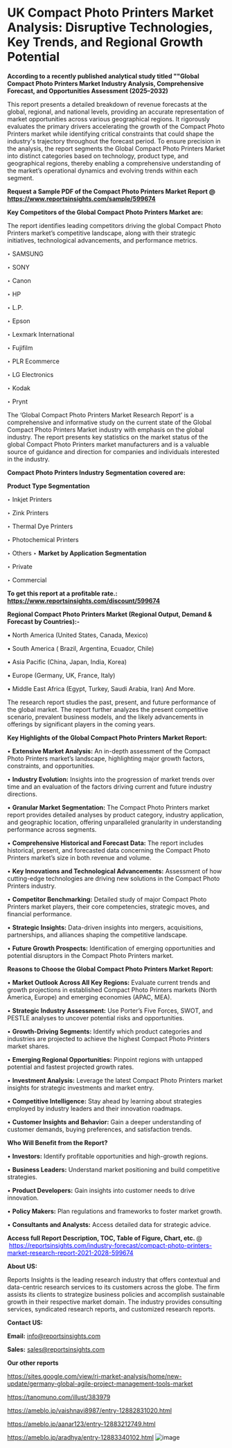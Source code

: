 # UK Compact Photo Printers Market Analysis: Disruptive Technologies, Key Trends, and Regional Growth Potential

<strong>According to a recently published analytical study titled ""Global Compact Photo Printers Market Industry Analysis, Comprehensive Forecast, and Opportunities Assessment (2025–2032)</strong>

This report presents a detailed breakdown of revenue forecasts at the global, regional, and national levels, providing an accurate representation of market opportunities across various geographical regions. It rigorously evaluates the primary drivers accelerating the growth of the Compact Photo Printers market while identifying critical constraints that could shape the industry's trajectory throughout the forecast period. To ensure precision in the analysis, the report segments the Global Compact Photo Printers Market into distinct categories based on technology, product type, and geographical regions, thereby enabling a comprehensive understanding of the market’s operational dynamics and evolving trends within each segment.

<strong>Request a Sample PDF of the Compact Photo Printers Market Report </strong><strong>@<a href=https://www.reportsinsights.com/sample/599674 style=color:#0000ff;> https://www.reportsinsights.com/sample/599674</a></strong></font>

<strong>Key Competitors of the Global Compact Photo Printers Market are:</strong>

The report identifies leading competitors driving the global Compact Photo Printers market’s competitive landscape, along with their strategic initiatives, technological advancements, and performance metrics.

‣ SAMSUNG

‣ SONY

‣ Canon

‣ HP

‣ L.P.

‣ Epson

‣ Lexmark International

‣ Fujifilm

‣ PLR Ecommerce

‣ LG Electronics

‣ Kodak

‣ Prynt

The ‘Global Compact Photo Printers Market Research Report’ is a comprehensive and informative study on the current state of the Global Compact Photo Printers Market industry with emphasis on the global industry. The report presents key statistics on the market status of the global Compact Photo Printers market manufacturers and is a valuable source of guidance and direction for companies and individuals interested in the industry.

<strong>Compact Photo Printers Industry Segmentation covered are:</strong>

<strong>Product Type Segmentation</strong>

‣ Inkjet Printers

‣ Zink Printers

‣ Thermal Dye Printers

‣ Photochemical Printers

‣ Others
‣ 
<strong>Market by Application Segmentation</strong>

‣ Private

‣ Commercial

<strong>To get this report at a profitable rate.: <a href=https://www.reportsinsights.com/discount/599674 style=color:#0000ff;>https://www.reportsinsights.com/discount/599674</a></strong></font>

<strong>Regional Compact Photo Printers Market (Regional Output, Demand &amp; Forecast by Countries):-</strong>

• North America (United States, Canada, Mexico)

• South America ( Brazil, Argentina, Ecuador, Chile)

• Asia Pacific (China, Japan, India, Korea)

• Europe (Germany, UK, France, Italy)

• Middle East Africa (Egypt, Turkey, Saudi Arabia, Iran) And More.

The research report studies the past, present, and future performance of the global market. The report further analyzes the present competitive scenario, prevalent business models, and the likely advancements in offerings by significant players in the coming years.

<strong>Key Highlights of the Global Compact Photo Printers Market Report:</strong>

• <strong>Extensive Market Analysis:</strong> An in-depth assessment of the Compact Photo Printers market’s landscape, highlighting major growth factors, constraints, and opportunities.

• <strong>Industry Evolution:</strong> Insights into the progression of market trends over time and an evaluation of the factors driving current and future industry directions.

• <strong>Granular Market Segmentation:</strong> The Compact Photo Printers market report provides detailed analyses by product category, industry application, and geographic location, offering unparalleled granularity in understanding performance across segments.

• <strong>Comprehensive Historical and Forecast Data:</strong> The report includes historical, present, and forecasted data concerning the Compact Photo Printers market’s size in both revenue and volume.

• <strong>Key Innovations and Technological Advancements:</strong> Assessment of how cutting-edge technologies are driving new solutions in the Compact Photo Printers industry.

• <strong>Competitor Benchmarking:</strong> Detailed study of major Compact Photo Printers market players, their core competencies, strategic moves, and financial performance.

• <strong>Strategic Insights:</strong> Data-driven insights into mergers, acquisitions, partnerships, and alliances shaping the competitive landscape.

• <strong>Future Growth Prospects:</strong> Identification of emerging opportunities and potential disruptors in the Compact Photo Printers market.

<strong>Reasons to Choose the Global Compact Photo Printers Market Report:</strong>

• <strong>Market Outlook Across All Key Regions:</strong> Evaluate current trends and growth projections in established Compact Photo Printers markets (North America, Europe) and emerging economies (APAC, MEA).

• <strong>Strategic Industry Assessment:</strong> Use Porter’s Five Forces, SWOT, and PESTLE analyses to uncover potential risks and opportunities.

• <strong>Growth-Driving Segments:</strong> Identify which product categories and industries are projected to achieve the highest Compact Photo Printers market shares.

• <strong>Emerging Regional Opportunities:</strong> Pinpoint regions with untapped potential and fastest projected growth rates.

• <strong>Investment Analysis:</strong> Leverage the latest Compact Photo Printers market insights for strategic investments and market entry.

• <strong>Competitive Intelligence:</strong> Stay ahead by learning about strategies employed by industry leaders and their innovation roadmaps.

• <strong>Customer Insights and Behavior:</strong> Gain a deeper understanding of customer demands, buying preferences, and satisfaction trends.

<strong>Who Will Benefit from the Report?</strong>

• <strong>Investors:</strong> Identify profitable opportunities and high-growth regions.

• <strong>Business Leaders:</strong> Understand market positioning and build competitive strategies.

• <strong>Product Developers:</strong> Gain insights into customer needs to drive innovation.

• <strong>Policy Makers:</strong> Plan regulations and frameworks to foster market growth.

• <strong>Consultants and Analysts:</strong> Access detailed data for strategic advice.
</ul>
<strong>Access full Report Description, TOC, Table of Figure, Chart, etc. </strong>@  <a href=https://reportsinsights.com/industry-forecast/compact-photo-printers-market-research-report-2021-2028-599674 style=color:#0000ff;>https://reportsinsights.com/industry-forecast/compact-photo-printers-market-research-report-2021-2028-599674</a></font>

<strong><strong>About US</strong>:</strong>

Reports Insights is the leading research industry that offers contextual and data-centric research services to its customers across the globe. The firm assists its clients to strategize business policies and accomplish sustainable growth in their respective market domain. The industry provides consulting services, syndicated research reports, and customized research reports.

<strong>Contact US:</strong>

<p class=""""><b>Email:</b> <a href=mailto:info@reportsinsights.com>info@reportsinsights.com</a></p>
<p class=""""><b>Sales:</b> <a href=mailto:sales@reportsinsights.com>sales@reportsinsights.com</a></p>

<strong>Our other reports</strong>

<a href=https://sites.google.com/view/ri-market-analysis/home/new-update/germany-global-agile-project-management-tools-market>https://sites.google.com/view/ri-market-analysis/home/new-update/germany-global-agile-project-management-tools-market</a>

<a href=https://tanomuno.com/illust/383979>https://tanomuno.com/illust/383979</a>

<a href=https://ameblo.jp/vaishnavi8987/entry-12882831020.html>https://ameblo.jp/vaishnavi8987/entry-12882831020.html</a>

<a href=https://ameblo.jp/aanar123/entry-12883212749.html>https://ameblo.jp/aanar123/entry-12883212749.html</a>

<a href=https://ameblo.jp/aradhya/entry-12883340102.html>https://ameblo.jp/aradhya/entry-12883340102.html</a>
![image](https://github.com/user-attachments/assets/2e9747ab-8168-4e49-bb94-0590e01e8569)
